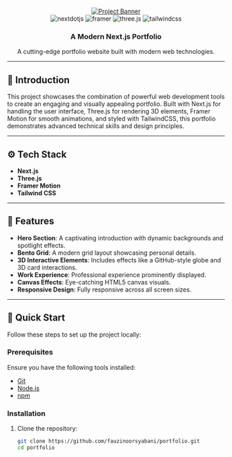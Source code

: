 <div align="center">
  <br />
    <a href="#" target="_blank">
      <img src="https://github.com/adrianhajdin/portfolio/assets/151519281/c6ca3c03-6cb7-4f67-a9b9-a73da5bfa0d8" alt="Project Banner">
    </a>
  <br />

  <div>
    <img src="https://img.shields.io/badge/-Next_JS-black?style=for-the-badge&logoColor=white&logo=nextdotjs&color=000000" alt="nextdotjs" />
    <img src="https://img.shields.io/badge/-Framer-black?style=for-the-badge&logoColor=white&logo=framer&color=0055FF" alt="framer" />
    <img src="https://img.shields.io/badge/-Three_JS-black?style=for-the-badge&logoColor=white&logo=threedotjs&color=000000" alt="three.js" />
    <img src="https://img.shields.io/badge/-Tailwind_CSS-black?style=for-the-badge&logoColor=white&logo=tailwindcss&color=06B6D4" alt="tailwindcss" />
  </div>

  <h3 align="center">A Modern Next.js Portfolio</h3>

  <div align="center">
    A cutting-edge portfolio website built with modern web technologies.
  </div>
</div>

---

## 🤖 Introduction

This project showcases the combination of powerful web development tools to create an engaging and visually appealing portfolio. Built with Next.js for handling the user interface, Three.js for rendering 3D elements, Framer Motion for smooth animations, and styled with TailwindCSS, this portfolio demonstrates advanced technical skills and design principles.

---

## ⚙️ Tech Stack

- **Next.js**  
- **Three.js**  
- **Framer Motion**  
- **Tailwind CSS**  

---

## 🔋 Features

- **Hero Section**: A captivating introduction with dynamic backgrounds and spotlight effects.  
- **Bento Grid**: A modern grid layout showcasing personal details.  
- **3D Interactive Elements**: Includes effects like a GitHub-style globe and 3D card interactions.  
- **Work Experience**: Professional experience prominently displayed.  
- **Canvas Effects**: Eye-catching HTML5 canvas visuals.  
- **Responsive Design**: Fully responsive across all screen sizes.  

---

## 🤸 Quick Start

Follow these steps to set up the project locally:

### Prerequisites

Ensure you have the following tools installed:  
- [Git](https://git-scm.com/)  
- [Node.js](https://nodejs.org/en)  
- [npm](https://www.npmjs.com/)  

### Installation

1. Clone the repository:  
   ```bash
   git clone https://github.com/fauzinoorsyabani/portfolio.git
   cd portfolio

   
